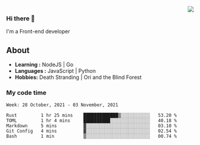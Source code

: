 <img align='right' src="https://github-readme-stats.vercel.app/api?username=strugglebak&show_icons=true">

### Hi there 👋

I'm a Front-end developer

## About

-  **Learning :** NodeJS | Go
-  **Languages :** JavaScript | Python
-  **Hobbies:** Death Stranding | Ori and the Blind Forest

### My code time

<!--START_SECTION:waka-->
```text
Week: 28 October, 2021 - 03 November, 2021

Rust         1 hr 25 mins    █████████████▒░░░░░░░░░░░   53.20 % 
TOML         1 hr 4 mins     ██████████░░░░░░░░░░░░░░░   40.18 % 
Markdown     5 mins          ▓░░░░░░░░░░░░░░░░░░░░░░░░   03.10 % 
Git Config   4 mins          ▓░░░░░░░░░░░░░░░░░░░░░░░░   02.54 % 
Bash         1 min           ▒░░░░░░░░░░░░░░░░░░░░░░░░   00.74 % 
```
<!--END_SECTION:waka-->
